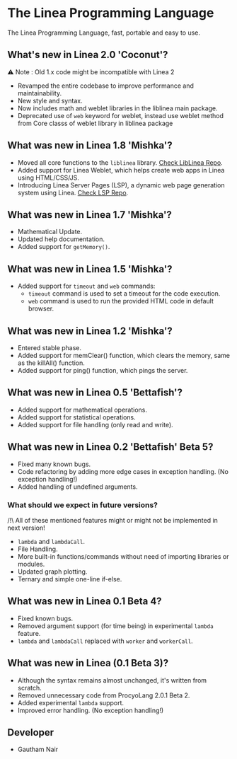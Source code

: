 # The Linea Programming Language

The Linea Programming Language, fast, portable and easy to use.

## What's new in Linea 2.0 'Coconut'?

⚠️ Note : Old 1.x code might be incompatible with Linea 2

* Revamped the entire codebase to improve performance and maintainability.
* New style and syntax.
* Now includes math and weblet libraries in the liblinea main package.
* Deprecated use of `web` keyword for weblet, instead use weblet method from Core classs of weblet library in liblinea package

## What was new in Linea 1.8 'Mishka'?

* Moved all core functions to the `liblinea` library. [Check LibLinea Repo](https://github.com/gauthamnair2005/LibLinea).
* Added support for Linea Weblet, which helps create web apps in Linea using HTML/CSS/JS.
* Introducing Linea Server Pages (LSP), a dynamic web page generation system using Linea. [Check LSP Repo](https://github.com/gauthamnair2005/LSP).

## What was new in Linea 1.7 'Mishka'?

* Mathematical Update.
* Updated help documentation.
* Added support for `getMemory()`.

## What was new in Linea 1.5 'Mishka'?

* Added support for `timeout` and `web` commands:
  * `timeout` command is used to set a timeout for the code execution.
  * `web` command is used to run the provided HTML code in default browser.

## What was new in Linea 1.2 'Mishka'?

* Entered stable phase.
* Added support for memClear() function, which clears the memory, same as the killAll() function.
* Added support for ping() function, which pings the server.

## What was new in Linea 0.5 'Bettafish'?

* Added support for mathematical operations.
* Added support for statistical operations.
* Added support for file handling (only read and write).

## What was new in Linea 0.2 'Bettafish' Beta 5?

* Fixed many known bugs.
* Code refactoring by adding more edge cases in exception handling. (No exception handling!)
* Added handling of undefined arguments.

### What should we expect in future versions?

/!\ All of these mentioned features might or might not be implemented in next version!

* `lambda` and `lambdaCall`.
* File Handling.
* More built-in functions/commands without need of importing libraries or modules.
* Updated graph plotting.
* Ternary and simple one-line if-else.

## What was new in Linea 0.1 Beta 4?

* Fixed known bugs.
* Removed argument support (for time being) in experimental `lambda` feature.
* `lambda` and `lambdaCall` replaced with `worker` and `workerCall`.

## What was new in Linea (0.1 Beta 3)?

* Although the syntax remains almost unchanged, it's written from scratch.
* Removed unnecessary code from ProcyoLang 2.0.1 Beta 2.
* Added experimental `lambda` support.
* Improved error handling. (No exception handling!)

## Developer

* Gautham Nair
